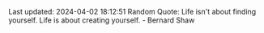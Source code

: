 Last updated: 2024-04-02 18:12:51
Random Quote: Life isn't about finding yourself. Life is about creating yourself. - Bernard Shaw